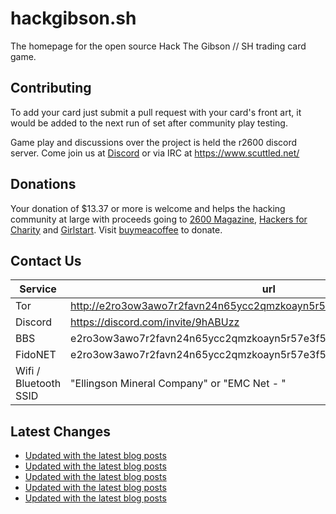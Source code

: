 # hackgibson.sh
The homepage for the open source Hack The Gibson // SH trading card game.


## Contributing

To add your card just submit a pull request with your card's front art, it would be added to the next run of set after community play testing.

Game play and discussions over the project is held the r2600 discord server. Come join us at [Discord](https://discord.com/invite/9hABUzz) or via IRC at https://www.scuttled.net/


## Donations

Your donation of $13.37 or more is welcome and helps the hacking community at large with proceeds going to [2600 Magazine](https://2600.com/), [Hackers for Charity](https://hackersforcharity.org) and [Girlstart](https://girlstart.org).  Visit [buymeacoffee](https://www.buymeacoffee.com/hackgibson.sh) to donate.


## Contact Us

Service | url
-|-
Tor | http://e2ro3ow3awo7r2favn24n65ycc2qmzkoayn5r57e3f56nvjwdcgg32ad.onion
Discord | https://discord.com/invite/9hABUzz
BBS | e2ro3ow3awo7r2favn24n65ycc2qmzkoayn5r57e3f56nvjwdcgg32ad.onion:23
FidoNET | e2ro3ow3awo7r2favn24n65ycc2qmzkoayn5r57e3f56nvjwdcgg32ad.onion:24554
Wifi / Bluetooth SSID | "Ellingson Mineral Company" or "EMC Net - <fidonet address>"

## Latest Changes
<!-- BLOG-POST-LIST:START -->
- [Updated with the latest blog posts](https://github.com/DFW2600/hackgibson.sh/commit/b504eeeae8cd6f1567c1254c18ba2745036b12d3)
- [Updated with the latest blog posts](https://github.com/DFW2600/hackgibson.sh/commit/81b464911e405e879c1d00e380d4f4d5e6430b70)
- [Updated with the latest blog posts](https://github.com/DFW2600/hackgibson.sh/commit/e5323e366b1c48259992122eff1dd77abec34c76)
- [Updated with the latest blog posts](https://github.com/DFW2600/hackgibson.sh/commit/836e10e910733c21a8d5af00c40893331091f4a2)
- [Updated with the latest blog posts](https://github.com/DFW2600/hackgibson.sh/commit/465dd336da82b53548aa1f2257508a813b8fa5a4)
<!-- BLOG-POST-LIST:END -->
